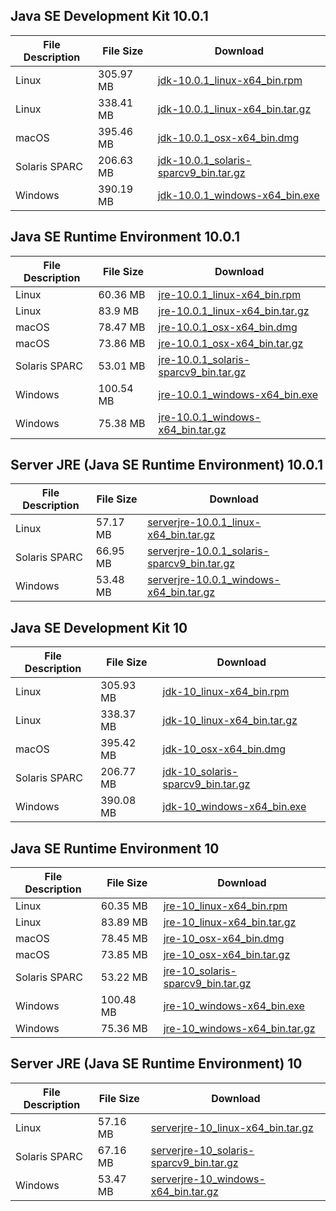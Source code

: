 ## Java SE Development Kit 10.0.1

File Description | File Size | Download
--- | --- | ---
Linux | 305.97 MB | [jdk-10.0.1_linux-x64_bin.rpm](http://download.oracle.com/otn/java/jdk/10.0.1+10/fb4372174a714e6b8c52526dc134031e/jdk-10.0.1_linux-x64_bin.rpm)
Linux | 338.41 MB | [jdk-10.0.1_linux-x64_bin.tar.gz](http://download.oracle.com/otn/java/jdk/10.0.1+10/fb4372174a714e6b8c52526dc134031e/jdk-10.0.1_linux-x64_bin.tar.gz)
macOS | 395.46 MB | [jdk-10.0.1_osx-x64_bin.dmg](http://download.oracle.com/otn/java/jdk/10.0.1+10/fb4372174a714e6b8c52526dc134031e/jdk-10.0.1_osx-x64_bin.dmg)
Solaris SPARC | 206.63 MB | [jdk-10.0.1_solaris-sparcv9_bin.tar.gz](http://download.oracle.com/otn/java/jdk/10.0.1+10/fb4372174a714e6b8c52526dc134031e/jdk-10.0.1_solaris-sparcv9_bin.tar.gz)
Windows | 390.19 MB | [jdk-10.0.1_windows-x64_bin.exe](http://download.oracle.com/otn/java/jdk/10.0.1+10/fb4372174a714e6b8c52526dc134031e/jdk-10.0.1_windows-x64_bin.exe)


## Java SE Runtime Environment 10.0.1

File Description | File Size | Download
--- | --- | ---
Linux | 60.36 MB | [jre-10.0.1_linux-x64_bin.rpm](http://download.oracle.com/otn/java/jdk/10.0.1+10/fb4372174a714e6b8c52526dc134031e/jre-10.0.1_linux-x64_bin.rpm)
Linux | 83.9 MB | [jre-10.0.1_linux-x64_bin.tar.gz](http://download.oracle.com/otn/java/jdk/10.0.1+10/fb4372174a714e6b8c52526dc134031e/jre-10.0.1_linux-x64_bin.tar.gz)
macOS | 78.47 MB | [jre-10.0.1_osx-x64_bin.dmg](http://download.oracle.com/otn/java/jdk/10.0.1+10/fb4372174a714e6b8c52526dc134031e/jre-10.0.1_osx-x64_bin.dmg)
macOS | 73.86 MB | [jre-10.0.1_osx-x64_bin.tar.gz](http://download.oracle.com/otn/java/jdk/10.0.1+10/fb4372174a714e6b8c52526dc134031e/jre-10.0.1_osx-x64_bin.tar.gz)
Solaris SPARC | 53.01 MB | [jre-10.0.1_solaris-sparcv9_bin.tar.gz](http://download.oracle.com/otn/java/jdk/10.0.1+10/fb4372174a714e6b8c52526dc134031e/jre-10.0.1_solaris-sparcv9_bin.tar.gz)
Windows | 100.54 MB | [jre-10.0.1_windows-x64_bin.exe](http://download.oracle.com/otn/java/jdk/10.0.1+10/fb4372174a714e6b8c52526dc134031e/jre-10.0.1_windows-x64_bin.exe)
Windows | 75.38 MB | [jre-10.0.1_windows-x64_bin.tar.gz](http://download.oracle.com/otn/java/jdk/10.0.1+10/fb4372174a714e6b8c52526dc134031e/jre-10.0.1_windows-x64_bin.tar.gz)


## Server JRE (Java SE Runtime Environment) 10.0.1

File Description | File Size | Download
--- | --- | ---
Linux | 57.17 MB | [serverjre-10.0.1_linux-x64_bin.tar.gz](http://download.oracle.com/otn/java/jdk/10.0.1+10/fb4372174a714e6b8c52526dc134031e/serverjre-10.0.1_linux-x64_bin.tar.gz)
Solaris SPARC | 66.95 MB | [serverjre-10.0.1_solaris-sparcv9_bin.tar.gz](http://download.oracle.com/otn/java/jdk/10.0.1+10/fb4372174a714e6b8c52526dc134031e/serverjre-10.0.1_solaris-sparcv9_bin.tar.gz)
Windows | 53.48 MB | [serverjre-10.0.1_windows-x64_bin.tar.gz](http://download.oracle.com/otn/java/jdk/10.0.1+10/fb4372174a714e6b8c52526dc134031e/serverjre-10.0.1_windows-x64_bin.tar.gz)


## Java SE Development Kit 10

File Description | File Size | Download
--- | --- | ---
Linux | 305.93 MB | [jdk-10_linux-x64_bin.rpm](http://download.oracle.com/otn/java/jdk/10+46/76eac37278c24557a3c4199677f19b62/jdk-10_linux-x64_bin.rpm)
Linux | 338.37 MB | [jdk-10_linux-x64_bin.tar.gz](http://download.oracle.com/otn/java/jdk/10+46/76eac37278c24557a3c4199677f19b62/jdk-10_linux-x64_bin.tar.gz)
macOS | 395.42 MB | [jdk-10_osx-x64_bin.dmg](http://download.oracle.com/otn/java/jdk/10+46/76eac37278c24557a3c4199677f19b62/jdk-10_osx-x64_bin.dmg)
Solaris SPARC | 206.77 MB | [jdk-10_solaris-sparcv9_bin.tar.gz](http://download.oracle.com/otn/java/jdk/10+46/76eac37278c24557a3c4199677f19b62/jdk-10_solaris-sparcv9_bin.tar.gz)
Windows | 390.08 MB | [jdk-10_windows-x64_bin.exe](http://download.oracle.com/otn/java/jdk/10+46/76eac37278c24557a3c4199677f19b62/jdk-10_windows-x64_bin.exe)


## Java SE Runtime Environment 10

File Description | File Size | Download
--- | --- | ---
Linux | 60.35 MB | [jre-10_linux-x64_bin.rpm](http://download.oracle.com/otn/java/jdk/10+46/76eac37278c24557a3c4199677f19b62/jre-10_linux-x64_bin.rpm)
Linux | 83.89 MB | [jre-10_linux-x64_bin.tar.gz](http://download.oracle.com/otn/java/jdk/10+46/76eac37278c24557a3c4199677f19b62/jre-10_linux-x64_bin.tar.gz)
macOS | 78.45 MB | [jre-10_osx-x64_bin.dmg](http://download.oracle.com/otn/java/jdk/10+46/76eac37278c24557a3c4199677f19b62/jre-10_osx-x64_bin.dmg)
macOS | 73.85 MB | [jre-10_osx-x64_bin.tar.gz](http://download.oracle.com/otn/java/jdk/10+46/76eac37278c24557a3c4199677f19b62/jre-10_osx-x64_bin.tar.gz)
Solaris SPARC | 53.22 MB | [jre-10_solaris-sparcv9_bin.tar.gz](http://download.oracle.com/otn/java/jdk/10+46/76eac37278c24557a3c4199677f19b62/jre-10_solaris-sparcv9_bin.tar.gz)
Windows | 100.48 MB | [jre-10_windows-x64_bin.exe](http://download.oracle.com/otn/java/jdk/10+46/76eac37278c24557a3c4199677f19b62/jre-10_windows-x64_bin.exe)
Windows | 75.36 MB | [jre-10_windows-x64_bin.tar.gz](http://download.oracle.com/otn/java/jdk/10+46/76eac37278c24557a3c4199677f19b62/jre-10_windows-x64_bin.tar.gz)


## Server JRE (Java SE Runtime Environment) 10

File Description | File Size | Download
--- | --- | ---
Linux | 57.16 MB | [serverjre-10_linux-x64_bin.tar.gz](http://download.oracle.com/otn/java/jdk/10+46/76eac37278c24557a3c4199677f19b62/serverjre-10_linux-x64_bin.tar.gz)
Solaris SPARC | 67.16 MB | [serverjre-10_solaris-sparcv9_bin.tar.gz](http://download.oracle.com/otn/java/jdk/10+46/76eac37278c24557a3c4199677f19b62/serverjre-10_solaris-sparcv9_bin.tar.gz)
Windows | 53.47 MB | [serverjre-10_windows-x64_bin.tar.gz](http://download.oracle.com/otn/java/jdk/10+46/76eac37278c24557a3c4199677f19b62/serverjre-10_windows-x64_bin.tar.gz)


